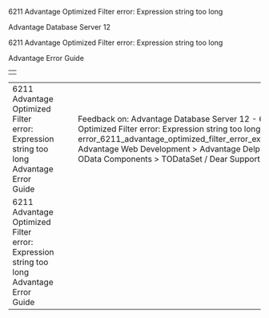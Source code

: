 6211 Advantage Optimized Filter error: Expression string too long




Advantage Database Server 12  

6211 Advantage Optimized Filter error: Expression string too long

Advantage Error Guide

|  |
| --- |
|  |

|  |  |  |  |  |
| --- | --- | --- | --- | --- |
| 6211 Advantage Optimized Filter error: Expression string too long  Advantage Error Guide |  |  | Feedback on: Advantage Database Server 12 - 6211 Advantage Optimized Filter error: Expression string too long Advantage Error Guide error\_6211\_advantage\_optimized\_filter\_error\_expression\_string\_too\_long Advantage Web Development > Advantage Delphi OData Client > Delphi OData Components > TODataSet / Dear Support Staff, |  |
| 6211 Advantage Optimized Filter error: Expression string too long  Advantage Error Guide |  |  |  |  |